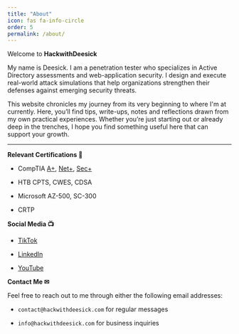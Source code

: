 ```yaml
---
title: "About"
icon: fas fa-info-circle
order: 5
permalink: /about/
---
```


Welcome to **HackwithDeesick**

My name is Deesick. I am a penetration tester who specializes in Active Directory assessments and web-application security. I design and execute real-world attack simulations that help organizations strengthen their defenses against emerging security threats.

This website chronicles my journey from its very beginning to where I'm at currently. Here, you’ll find tips, write-ups, notes and reflections drawn from my own practical experiences. Whether you’re just starting out or already deep in the trenches, I hope you find something useful here that can support your growth.

---

**Relevant Certifications 📃**

- CompTIA [A+](https://www.credly.com/badges/17daccb7-f952-4515-808b-833b81d237a5/linked_in_profile), [Net+](https://www.credly.com/badges/6dae065a-42ae-4776-bc6b-9bea52a228a9/linked_in_profile), [Sec+](https://www.credly.com/badges/8df5294d-09a0-4091-9dd3-522186a06525/linked_in_profile)
    
- HTB CPTS, CWES, CDSA
    
- Microsoft AZ-500, SC-300
    
- CRTP
    

**Social Media 📺**

- [TikTok](https://www.tiktok.com/@hackwithdeesick?_t=ZM-8xIrp53FIls&_r=1)
    
- [LinkedIn](https://www.linkedin.com/in/deesick/)
    
- [YouTube](https://www.youtube.com/@hackwithdeesick)
    

**Contact Me ✉**

Feel free to reach out to me through either the following email addresses:

- `contact@hackwithdeesick.com` for regular messages
    
- `info@hackwithdeesick.com` for business inquiries
    
